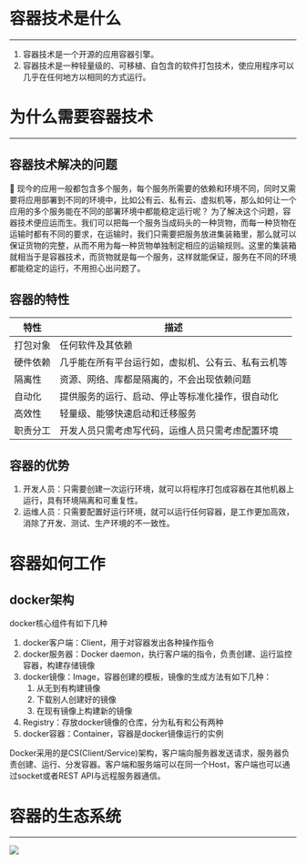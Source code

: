 # 容器技术是什么

---

1.  容器技术是一个开源的应用容器引擎。
2. 容器技术是一种轻量级的、可移植、自包含的软件打包技术，使应用程序可以几乎在任何地方以相同的方式运行。
# 为什么需要容器技术

---

## 容器技术解决的问题
💬	 现今的应用一般都包含多个服务，每个服务所需要的依赖和环境不同，同时又需要将应用部署到不同的环境中，比如公有云、私有云、虚拟机等，那么如何让一个应用的多个服务能在不同的部署环境中都能稳定运行呢？
为了解决这个问题，容器技术便应运而生。我们可以把每一个服务当成码头的一种货物，而每一种货物在运输时都有不同的要求，在运输时，我们只需要把服务放进集装箱里，那么就可以保证货物的完整，从而不用为每一种货物单独制定相应的运输规则。这里的集装箱就相当于是容器技术，而货物就是每一个服务，这样就能保证，服务在不同的环境都能稳定的运行，不用担心出问题了。
## 容器的特性

| **特性** | **描述** |
| --- | --- |
| 打包对象 | 任何软件及其依赖 |
| 硬件依赖 | 几乎能在所有平台运行如，虚拟机、公有云、私有云机等 |
| 隔离性 | 资源、网络、库都是隔离的，不会出现依赖问题 |
| 自动化 | 提供服务的运行、启动、停止等标准化操作，很自动化 |
| 高效性 | 轻量级、能够快速启动和迁移服务 |
| 职责分工 | 开发人员只需考虑写代码，运维人员只需考虑配置环境 |

## 容器的优势

1. 开发人员：只需要创建一次运行环境，就可以将程序打包成容器在其他机器上运行，具有环境隔离和可重复性。
2. 运维人员：只需要配置好运行环境，就可以运行任何容器，是工作更加高效，消除了开发、测试、生产环境的不一致性。
# 容器如何工作
## docker架构
docker核心组件有如下几种

1. docker客户端：Client，用于对容器发出各种操作指令
2. docker服务器：Docker daemon，执行客户端的指令，负责创建、运行监控容器，构建存储镜像
3. docker镜像：Image，容器创建的模板，镜像的生成方法有如下几种：
   1. 从无到有构建镜像
   2. 下载别人创建好的镜像
   3. 在现有镜像上构建新的镜像
4. Registry：存放docker镜像的仓库，分为私有和公有两种
5. docker容器：Container，容器是docker镜像运行的实例

Docker采用的是CS(Client/Service)架构，客户端向服务器发送请求，服务器负责创建、运行、分发容器。客户端和服务端可以在同一个Host，客户端也可以通过socket或者REST API与远程服务器通信。
# 容器的生态系统

---

![](https://cdn.nlark.com/yuque/0/2023/jpeg/22013077/1673943805761-bac65e8a-7666-4251-8555-09f9647e2f5d.jpeg)

